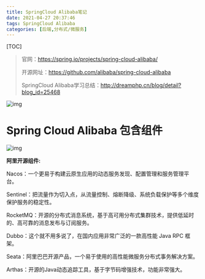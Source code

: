```yaml
---
title: SpringCloud Alibaba笔记
date: 2021-04-27 20:37:46
tags: SpringCloud Alibaba
categories: [后端,分布式/微服务]
---
```


[TOC]

<!--more-->

> 官网：https://spring.io/projects/spring-cloud-alibaba/
>
> 开源网址：https://github.com/alibaba/spring-cloud-alibaba
>
> SpringCloud Alibaba学习总结：http://dreamphp.cn/blog/detail?blog_id=25468

![img](/images/2021042701.png)



# Spring Cloud Alibaba 包含组件

![img](/images/2021042702.png)

**阿里开源组件:**

Nacos：一个更易于构建云原生应用的动态服务发现、配置管理和服务管理平台。

Sentinel：把流量作为切入点，从流量控制、熔断降级、系统负载保护等多个维度保护服务的稳定性。

RocketMQ：开源的分布式消息系统，基于高可用分布式集群技术，提供低延时的、高可靠的消息发布与订阅服务。

Dubbo：这个就不用多说了，在国内应用非常广泛的一款高性能 Java RPC 框架。

Seata：阿里巴巴开源产品，一个易于使用的高性能微服务分布式事务解决方案。

Arthas：开源的Java动态追踪工具，基于字节码增强技术，功能非常强大。